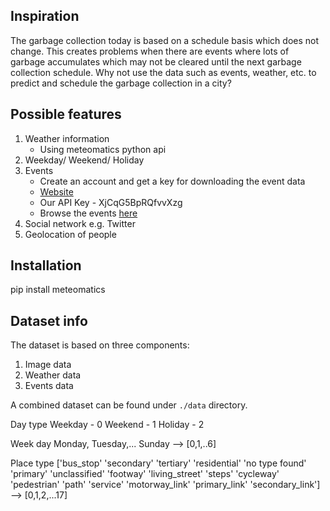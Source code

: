 ## Inspiration

The garbage collection today is based on a schedule basis which does not change. This creates problems when there are events where lots of garbage accumulates which may not be cleared until the next garbage collection schedule. Why not use the data such as events, weather, etc. to predict and schedule the garbage collection in a city?

## Possible features
1. Weather information
	- Using meteomatics python api
2. Weekday/ Weekend/ Holiday
3. Events
	- Create an account and get a key for downloading the event data
	- [Website](http://api.eventful.com/keys)
	- Our API Key - XjCqG5BpRQfvvXzg
	- Browse the events [here](https://eventful.com/events/categories)
4. Social network e.g. Twitter
5. Geolocation of people



## Installation

pip install meteomatics

## Dataset info
The dataset is based on three components:
1. Image data
2. Weather data
3. Events data

A combined dataset can be found under ```./data``` directory.

Day type
	Weekday - 0
	Weekend - 1
	Holiday - 2

Week day
 Monday, Tuesday,... Sunday --> [0,1,..6]

Place type
['bus_stop' 'secondary' 'tertiary' 'residential' 'no type found' 'primary'
'unclassified' 'footway' 'living_street' 'steps' 'cycleway' 'pedestrian'
'path' 'service' 'motorway_link' 'primary_link' 'secondary_link'] --> [0,1,2,...17]


